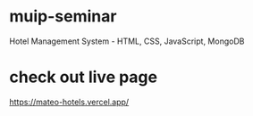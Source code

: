 # muip-seminar
Hotel Management System - HTML, CSS, JavaScript, MongoDB

# check out live page
https://mateo-hotels.vercel.app/
